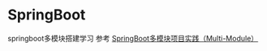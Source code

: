 # SpringBoot
springboot多模块搭建学习
参考
[SpringBoot多模块项目实践（Multi-Module）](https://segmentfault.com/a/1190000011367492)

